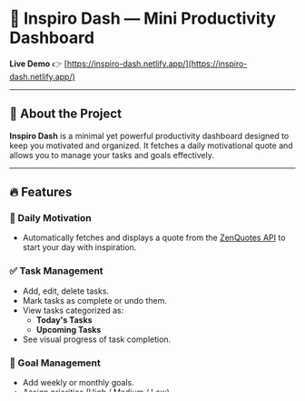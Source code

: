 # 🌟 Inspiro Dash — Mini Productivity Dashboard

**Live Demo** 👉 [https://inspiro-dash.netlify.app/](https://inspiro-dash.netlify.app/)

---

## 📌 About the Project

**Inspiro Dash** is a minimal yet powerful productivity dashboard designed to keep you motivated and organized. It fetches a daily motivational quote and allows you to manage your tasks and goals effectively.

---

## 🔥 Features

### 🧘 Daily Motivation
- Automatically fetches and displays a quote from the [ZenQuotes API](https://zenquotes.io/) to start your day with inspiration.

### ✅ Task Management
- Add, edit, delete tasks.
- Mark tasks as complete or undo them.
- View tasks categorized as:
  - **Today's Tasks**
  - **Upcoming Tasks**
- See visual progress of task completion.

### 🎯 Goal Management
- Add weekly or monthly goals.
- Assign priorities (High / Medium / Low).
- Edit and delete goals.
- Mark goals as complete or revert them.
- Visual progress indicator for goal tracking.

---


## 🧰 Tech Stack

- **Frontend**: React, CSS 
- **Backend**: Node.js, Express.js
- **Database**: MongoDB (with Mongoose)
- **Authentication**: JSON Web Tokens (JWT)
- **API Integration**: ZenQuotes API

---

## ⚙️ Project Setup

### 🖥️ Frontend (React)

```bash
# Clone the repository
git clone https://github.com/your-username/inspiro-dash.git

# Navigate to the frontend directory
cd frontend cd mini-productivity-dashboard

# Install dependencies
npm install

# Start the development server
npm run dev

```
### 🖥️ Backend (Node js, Express js, MongoDb)

```bash
# Navigate to the backend directory
cd backend cd server

# Install dependencies
npm install

# Create a `.env` file in the root with the following content:
MONGO_URI=mongodb+srv://your-username:your-password@mongodb.sekrqaw.mongodb.net/mini_productivity?retryWrites=true&w=majority&appName=Mon
JWT_SECRET=your_jwt_secret_key
PORT=5000

# Start the server
npm run start

```
